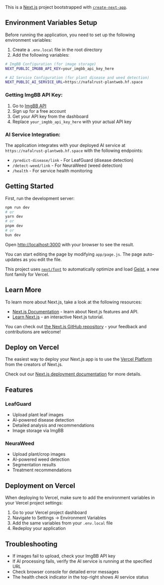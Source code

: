 This is a [Next.js](https://nextjs.org) project bootstrapped with [`create-next-app`](https://github.com/vercel/next.js/tree/canary/packages/create-next-app).

## Environment Variables Setup

Before running the application, you need to set up the following environment variables:

1. Create a `.env.local` file in the root directory
2. Add the following variables:

```bash
# ImgBB Configuration (for image storage)
NEXT_PUBLIC_IMGBB_API_KEY=your_imgbb_api_key_here

# AI Service Configuration (for plant disease and weed detection)
NEXT_PUBLIC_AI_SERVICE_URL=https://nafalrust-plantweb.hf.space
```

### Getting ImgBB API Key:
1. Go to [ImgBB API](https://api.imgbb.com/)
2. Sign up for a free account
3. Get your API key from the dashboard
4. Replace `your_imgbb_api_key_here` with your actual API key

### AI Service Integration:
The application integrates with your deployed AI service at `https://nafalrust-plantweb.hf.space` with the following endpoints:
- `/predict-disease/link` - For LeafGuard (disease detection)
- `/detect-weed/link` - For NeuraWeed (weed detection)
- `/health` - For service health monitoring

## Getting Started

First, run the development server:

```bash
npm run dev
# or
yarn dev
# or
pnpm dev
# or
bun dev
```

Open [http://localhost:3000](http://localhost:3000) with your browser to see the result.

You can start editing the page by modifying `app/page.js`. The page auto-updates as you edit the file.

This project uses [`next/font`](https://nextjs.org/docs/app/building-your-application/optimizing/fonts) to automatically optimize and load [Geist](https://vercel.com/font), a new font family for Vercel.

## Learn More

To learn more about Next.js, take a look at the following resources:

- [Next.js Documentation](https://nextjs.org/docs) - learn about Next.js features and API.
- [Learn Next.js](https://nextjs.org/learn) - an interactive Next.js tutorial.

You can check out [the Next.js GitHub repository](https://github.com/vercel/next.js) - your feedback and contributions are welcome!

## Deploy on Vercel

The easiest way to deploy your Next.js app is to use the [Vercel Platform](https://vercel.com/new?utm_medium=default-template&filter=next.js&utm_source=create-next-app&utm_campaign=create-next-app-readme) from the creators of Next.js.

Check out our [Next.js deployment documentation](https://nextjs.org/docs/app/building-your-application/deploying) for more details.

## Features

### LeafGuard
- Upload plant leaf images
- AI-powered disease detection
- Detailed analysis and recommendations
- Image storage via ImgBB

### NeuraWeed  
- Upload plant/crop images
- AI-powered weed detection
- Segmentation results
- Treatment recommendations

## Deployment on Vercel

When deploying to Vercel, make sure to add the environment variables in your Vercel project settings:

1. Go to your Vercel project dashboard
2. Navigate to Settings → Environment Variables
3. Add the same variables from your `.env.local` file
4. Redeploy your application

## Troubleshooting

- If images fail to upload, check your ImgBB API key
- If AI processing fails, verify the AI service is running at the specified URL
- Check browser console for detailed error messages
- The health check indicator in the top-right shows AI service status
